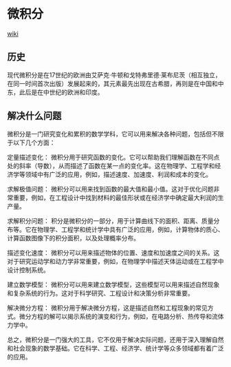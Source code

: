 # 微积分

[wiki](https://zh.wikipedia.org/zh-hans/%E5%BE%AE%E7%A7%AF%E5%88%86%E5%AD%A6 )

## 历史

现代微积分是在17世纪的欧洲由艾萨克·牛顿和戈特弗里德·莱布尼茨（相互独立，在同一时间首次出版）发展起来的，其元素最先出现在古希腊，再则是在中国和中东，此后是在中世纪的欧洲和印度。


## 解决什么问题

微积分是一门研究变化和累积的数学学科，它可以用来解决各种问题，包括但不限于以下几个方面：

定量描述变化： 微积分用于研究函数的变化。它可以帮助我们理解函数在不同点处的斜率（导数），从而描述了函数在某一点的变化率。这在物理学、工程学和经济学等领域中有广泛的应用，例如，描述速度、加速度、利润和成本的变化。

求解极值问题： 微积分可以用来找到函数的最大值和最小值。这对于优化问题非常重要，例如，在工程设计中找到材料的最佳形状或在经济学中确定最大利润的生产量。

求解积分问题： 积分是微积分的一部分，用于计算曲线下的面积、距离、质量分布等。它在物理学、工程学和统计学中具有广泛的应用，例如，计算物体的质心、计算函数图像下的积分面积，以及处理概率分布。

描述变化速度： 微积分可以用来描述物体的位置、速度和加速度之间的关系。这对于研究运动学和动力学非常重要，例如，在物理学中描述天体运动或在工程学中设计控制系统。

建立数学模型： 微积分可以用来建立数学模型，这些模型可以用来描述自然现象和复杂系统的行为。这对于科学研究、工程设计和决策分析非常重要。

解决微分方程： 微积分用于解决微分方程，这是描述自然和工程现象的常见方式。微分方程的解可以揭示系统的演变和行为，例如，在电路分析、热传导和流体力学中。

总之，微积分是一门强大的工具，它不仅用于解决实际问题，还用于深入理解自然和社会现象的数学基础。它在科学、工程、经济学、统计学等众多领域都有着广泛的应用。

